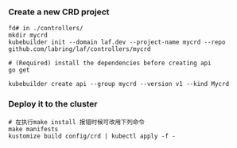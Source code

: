 ### Create a new CRD project

```shell
fd# in ./controllers/
mkdir mycrd
kubebuilder init --domain laf.dev --project-name mycrd --repo github.com/labring/laf/controllers/mycrd

# (Required) install the dependencies before creating api
go get

kubebuilder create api --group mycrd --version v1 --kind Mycrd

```

### Deploy it to the cluster

```shell
# 在执行make install 报错时候可改用下列命令
make manifests
kustomize build config/crd | kubectl apply -f -
```
